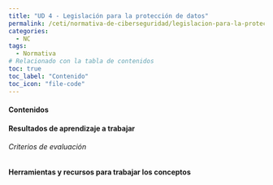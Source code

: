 ```yaml
---
title: "UD 4 - Legislación para la protección de datos"
permalink: /ceti/normativa-de-ciberseguridad/legislacion-para-la-proteccion-de-datos
categories:
  - NC
tags:
  - Normativa
# Relacionado con la tabla de contenidos
toc: true
toc_label: "Contenido"
toc_icon: "file-code"
---
```


#### Contenidos

#### Resultados de aprendizaje a trabajar

###### Criterios de evaluación

#### Herramientas y recursos para trabajar los conceptos
